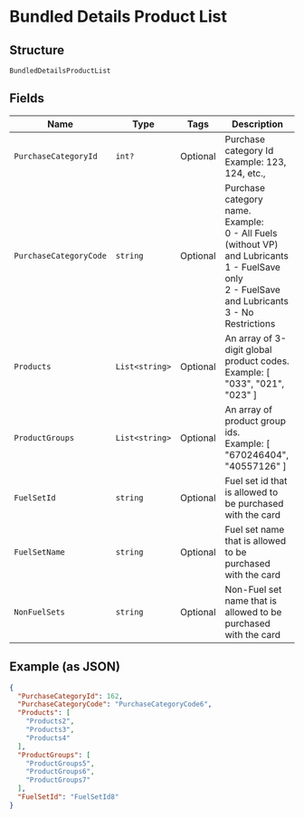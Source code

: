 
# Bundled Details Product List

## Structure

`BundledDetailsProductList`

## Fields

| Name | Type | Tags | Description |
|  --- | --- | --- | --- |
| `PurchaseCategoryId` | `int?` | Optional | Purchase category Id<br>Example: 123, 124, etc., |
| `PurchaseCategoryCode` | `string` | Optional | Purchase category name.<br>Example:<br>0 - All Fuels (without VP) and Lubricants<br>1 - FuelSave only<br>2 - FuelSave and Lubricants<br>3 - No Restrictions |
| `Products` | `List<string>` | Optional | An array of 3-digit global product codes.<br>Example: [ "033", "021", "023" ] |
| `ProductGroups` | `List<string>` | Optional | An array of product group ids.<br>Example: [ "670246404", "40557126" ] |
| `FuelSetId` | `string` | Optional | Fuel set id that is allowed to be purchased with the card |
| `FuelSetName` | `string` | Optional | Fuel set name that is allowed to be purchased with the card |
| `NonFuelSets` | `string` | Optional | Non-Fuel set name that is allowed to be purchased with the card |

## Example (as JSON)

```json
{
  "PurchaseCategoryId": 162,
  "PurchaseCategoryCode": "PurchaseCategoryCode6",
  "Products": [
    "Products2",
    "Products3",
    "Products4"
  ],
  "ProductGroups": [
    "ProductGroups5",
    "ProductGroups6",
    "ProductGroups7"
  ],
  "FuelSetId": "FuelSetId8"
}
```


